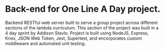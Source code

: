 # Back-end for One Line A Day project.

Backend RESTful web server built to serve a group project across different sections of the lambda curriculum.  This section of the project was built in a 4 day sprint by Addison Stavlo.  Project is built using NodeJS, Express, Knex, JSON Web Token, Jest, Supertest, and encorporates custom middleware and automated unit testing.

